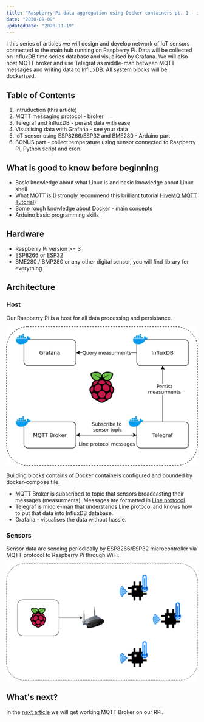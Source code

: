 ```yaml
---
title: "Raspberry Pi data aggregation using Docker containers pt. 1 - introduction"
date: "2020-09-09"
updatedDate: "2020-11-19"
---
```


I this series of articles we will design and develop network of IoT sensors connected to the main hub running on Raspberry Pi. Data will be collected on InfluxDB time series database and visualised by Grafana. We will also host MQTT broker and use Telegraf as middle-man between MQTT messages and writing data to InfluxDB. All system blocks will be dockerized.

## Table of Contents

1. Intruduction (this article)
2. MQTT messaging protocol - broker
3. Telegraf and InfluxDB - persist data with ease
4. Visualising data with Grafana - see your data
5. IoT sensor using ESP8266/ESP32 and BME280 - Arduino part
6. BONUS part - collect temperature using sensor connected to Raspberry Pi, Python script and cron.

## What is good to know before beginning

- Basic knowledge about what Linux is and basic knowledge about Linux shell
- What MQTT is (I strongly recommend this brilliant tutorial [HiveMQ MQTT Tutorial](https://www.hivemq.com/mqtt-essentials/))
- Some rough knowledge about Docker - main concepts
- Arduino basic programming skills

## Hardware

- Raspberry Pi version >= 3
- ESP8266 or ESP32
- BME280 / BMP280 or any other digital sensor, you will find library for everything

## Architecture

### Host

Our Raspberry Pi is a host for all data processing and persistance.

![Architecture on rbpi](./architecture_on_rpi.png)

Building blocks contains of Docker containers configured and bounded by docker-compose file.

- MQTT Broker is subscribed to topic that sensors broadcasting their messages (measurments). Messages are formatted in [Line protocol](https://docs.influxdata.com/influxdb/v2.0/reference/syntax/line-protocol/).
- Telegraf is middle-man that understands Line protocol and knows how to put that data into InfluxDB database.
- Grafana - visualises the data without hassle.

### Sensors

Sensor data are sending periodically by ESP8266/ESP32 microcontroller via MQTT protocol to Raspberry Pi through WiFi.

![Architecture on rbpi](./rbpi-and-wireless-devices.png)

## What's next?

In the [next article](/first-blog-post) we will get working MQTT Broker on our RPi.
